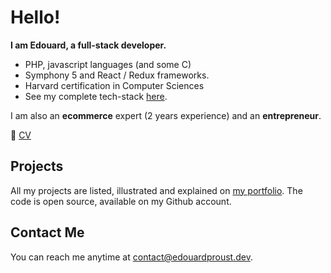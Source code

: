 # Hello!

**I am Edouard, a full-stack developer.**
- PHP, javascript languages (and some C)
- Symphony 5 and React / Redux frameworks. 
- Harvard certification in Computer Sciences
- See my complete tech-stack [here](https://edouardproust.dev/about). 

I am also an **ecommerce** expert (2 years experience) and an **entrepreneur**.

📃 [CV](https://github.com/edouardproust/edouardproust/blob/main/CV_web-developer_2022-05-29-min.pdf)

## Projects
All my projects are listed, illustrated and explained on [my portfolio](https://edouardproust.dev/portfolio). The code is open source, available on my Github account.

## Contact Me
You can reach me anytime at contact@edouardproust.dev.
